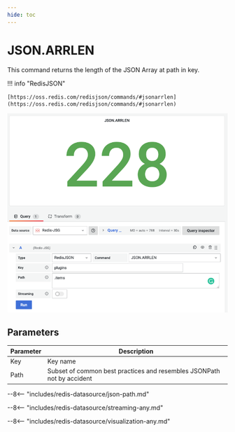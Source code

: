 ```yaml
---
hide: toc
---
```


# JSON.ARRLEN

This command returns the length of the JSON Array at path in key.

!!! info "RedisJSON"

    [https://oss.redis.com/redisjson/commands/#jsonarrlen](https://oss.redis.com/redisjson/commands/#jsonarrlen)

![JSON.ARRLEN](../../images/redis-datasource/commands/json-arrlen.png)

## Parameters

| Parameter | Description                                                            |
| --------- | ---------------------------------------------------------------------- |
| Key       | Key name                                                               |
| Path      | Subset of common best practices and resembles JSONPath not by accident |

--8<-- "includes/redis-datasource/json-path.md"

--8<-- "includes/redis-datasource/streaming-any.md"

--8<-- "includes/redis-datasource/visualization-any.md"
